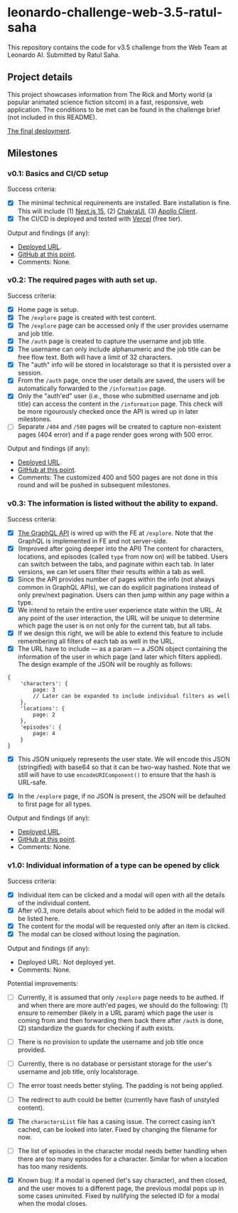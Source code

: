 # leonardo-challenge-web-3.5-ratul-saha

This repository contains the code for v3.5 challenge from the Web Team at Leonardo AI. Submitted by Ratul Saha.

## Project details

This project showcases information from The Rick and Morty world (a popular animated science fiction sitcom) in a fast, responsive, web application. The conditions to be met can be found in the challenge brief (not included in this README).

[The final deployment](https://leonardo-challenge-web-3-5-ratul-saha.vercel.app/).

## Milestones

### v0.1: Basics and CI/CD setup

Success criteria:

- [x] The minimal technical requirements are installed. Bare installation is fine. This will include (1) [Next.js 15](https://nextjs.org/), (2) [ChakraUI](https://chakra-ui.com/), (3) [Apollo Client](https://www.apollographql.com/docs/react).
- [x] The CI/CD is deployed and tested with [Vercel](https://vercel.com) (free tier).

Output and findings (if any):

- [Deployed URL](https://leonardo-challenge-web-3-5-ratul-saha-bc1z1l8mv.vercel.app/).
- [GitHub at this point](https://github.com/RatulSaha/leonardo-challenge-web-3.5-ratul-saha/tree/c491609649008b66990a61315be65816b00161c0).
- Comments: None.

### v0.2: The required pages with auth set up.

Success criteria:

- [x] Home page is setup.
- [x] The `/explore` page is created with test content.
- [x] The `/explore` page can be accessed only if the user provides username and job title.
- [x] The `/auth` page is created to capture the username and job title.
- [x] The username can only include alphanumeric and the job title can be free flow text. Both will have a limit of 32 characters.
- [x] The "auth" info will be stored in localstorage so that it is persisted over a session.
- [x] From the `/auth` page, once the user details are saved, the users will be automatically forwarded to the `/information` page.
- [x] Only the "auth'ed" user (i.e., those who submitted username and job title) can access the content in the `/information` page. This check will be more rigourously checked once the API is wired up in later milestones.
- [ ] Separate `/404` and `/500` pages will be created to capture non-existent pages (404 error) and if a page render goes wrong with 500 error.

Output and findings (if any):

- [Deployed URL](https://leonardo-challenge-web-3-5-ratul-saha-lc9caet0y.vercel.app/).
- [GitHub at this point](https://github.com/RatulSaha/leonardo-challenge-web-3.5-ratul-saha/tree/4f1d1f7cff9ad0bb79b9d1a8c9aa16404f8d7505).
- Comments: The customized 400 and 500 pages are not done in this round and will be pushed in subsequent milestones.

### v0.3: The information is listed without the ability to expand.

Success criteria:

- [x] [The GraphQL API](https://rickandmortyapi.com/documentation/#graphql) is wired up with the FE at `/explore`. Note that the GraphQL is implemented in FE and not server-side.
- [x] (Improved after going deeper into the API) The content for characters, locations, and episodes (called `type` from now on) will be tabbed. Users can switch between the tabs, and paginate within each tab. In later versions, we can let users filter their results within a tab as well.
- [x] Since the API provides number of pages within the info (not always common in GraphQL APIs), we can do explicit paginations instead of only prev/next pagination. Users can then jump within any page within a type.
- [x] We intend to retain the entire user experience state within the URL. At any point of the user interaction, the URL will be unique to determine which page the user is on not only for the current tab, but all tabs.
- [x] If we design this right, we will be able to extend this feature to include remembering all filters of each tab as well in the URL.
- [x] The URL have to include — as a param — a JSON object containing the information of the user in which page (and later which filters applied). The design example of the JSON will be roughly as follows:

```
{
    'characters': {
        page: 3
        // Later can be expanded to include individual filters as well
    },
    'locations': {
        page: 2
    },
    'episodes': {
        page: 4
    }
}
```

- [x] This JSON uniquely represents the user state. We will encode this JSON (stringified) with base64 so that it can be two-way hashed. Note that we still will have to use `encodeURIComponent()` to ensure that the hash is URL-safe.

- [x] In the `/explore` page, if no JSON is present, the JSON will be defaulted to first page for all types.


Output and findings (if any):

- [Deployed URL](https://leonardo-challenge-web-3-5-ratul-saha-6ivqzfdm2.vercel.app).
- [GitHub at this point](https://github.com/RatulSaha/leonardo-challenge-web-3.5-ratul-saha/tree/d0de293a84980568a9ac609bdebc6657c534a995).
- Comments: None.

### v1.0: Individual information of a type can be opened by click

Success criteria:

- [x] Individual item can be clicked and a modal will open with all the details of the individual content.
- [x] After v0.3, more details about which field to be added in the modal will be listed here.
- [x] The content for the modal will be requested only after an item is clicked.
- [x] The modal can be closed without losing the pagination.

Output and findings (if any):

- Deployed URL: Not deployed yet.
- Comments: None.

Potential improvements:

- [ ] Currently, it is assumed that only `/explore` page needs to be authed. If and when there are more auth'ed pages, we should do the following: (1) ensure to remember (likely in a URL param) which page the user is coming from and then forwarding them back there after `/auth` is done, (2) standardize the guards for checking if auth exists.

- [ ] There is no provision to update the username and job title once provided.

- [ ] Currently, there is no database or persistant storage for the user's username and job title, only localstorage.

- [ ] The error toast needs better styling. The padding is not being applied.

- [ ] The redirect to auth could be better (currently have flash of unstyled content).

- [x] The `charactersList` file has a casing issue. The correct casing isn't cached, can be looked into later. Fixed by changing the filename for now.

- [ ] The list of episodes in the character modal needs better handling when there are too many episodes for a character. Similar for when a location has too many residents.

- [x] Known bug: If a modal is opened (let's say character), and then closed, and the user moves to a different page, the previous modal pops up in some cases uninvited. Fixed by nullifying the selected ID for a modal when the modal closes.



